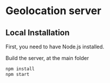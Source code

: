 # Geolocation server

## Local Installation

First, you need to have Node.js installed.

Build the server, at the main folder

```bash
npm install
npm start
```
